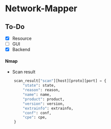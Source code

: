 # Network-Mapper

## To-Do
- [x] Resource
- [ ] GUI
- [x] Backend 

#### Nmap
- Scan result

```python
    scan_result["scan"][host][proto][port] = {
        "state": state,
        "reason": reason,
        "name": name,
        "product": product,
        "version": version,
        "extrainfo": extrainfo,
        "conf": conf,
        "cpe": cpe,
    }
```